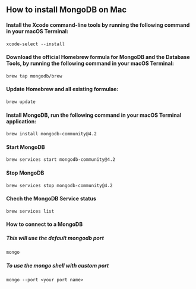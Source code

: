 
## How to install MongoDB on Mac 

#### Install the Xcode command-line tools by running the following command in your macOS Terminal:

```xcode-select --install```


#### Download the official Homebrew formula for MongoDB and the Database Tools, by running the following command in your macOS Terminal:

```brew tap mongodb/brew```

#### Update Homebrew and all existing formulae:

```brew update```

#### Install MongoDB, run the following command in your macOS Terminal application:

```brew install mongodb-community@4.2```


#### Start MongoDB
```brew services start mongodb-community@4.2```

#### Stop MongoDB
```brew services stop mongodb-community@4.2```

#### Chech the MongoDB Service status 
```brew services list```

#### How to connect to a MongoDB 
##### This will use the default mongodb port

```mongo```

##### To use the mongo shell with custom port 

```mongo --port <your port name>```






